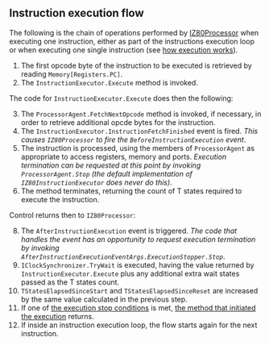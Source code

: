 ## Instruction execution flow ##

The following is the chain of operations performed by [IZ80Processor](../Main/IZ80Processor.cs) when executing one instruction, either as part of the instructions execution loop or when executing one single instruction (see [how execution works](HowExecutionWorks.md)).

1. The first opcode byte of the instruction to be executed is retrieved by reading `Memory[Registers.PC]`.
2. The `InstructionExecutor.Execute` method is invoked.

The code for `InstructionExecutor.Execute` does then the following:

3. The `ProcessorAgent.FetchNextOpcode` method is invoked, if necessary, in order to retrieve additional opcde bytes for the instruction.
4. The `InstructionExecutor.InstructionFetchFinished` event is fired. _This causes `IZ80Processor` to fire the `BeforeInstructionExecution` event_.
6. The instruction is processed, using the members of `ProcessorAgent` as appropriate to access registers, memory and ports. _Execution termination can be requested at this point by invoking `ProcessorAgent.Stop` (the default implementation of `IZ80InstructionExecutor` does never do this)_. 
7. The method terminates, returning the count of T states required to execute the instruction.

Control returns then to `IZ80Processor`:

8. The `AfterInstructionExecution` event is triggered. _The code that handles the event has an opportunity to request execution termination by invoking `AfterInstructionExecutionEventArgs.ExecutionStopper.Stop`_.
8. `IClockSynchronizer.TryWait` is executed, having the value returned by `InstructionExecutor.Execute` plus any additional extra wait states passed as the T states count.
9. `TStatesElapsedSinceStart` and `TStatesElapsedSinceReset` are increased by the same value calculated in the previous step.
10. If one of [the execution stop conditions](StopConditions.md) is met, [the method that initiated the execution](HowExecutionWorks.md) returns.
11. If inside an instruction execution loop, the flow starts again for the next instruction.
